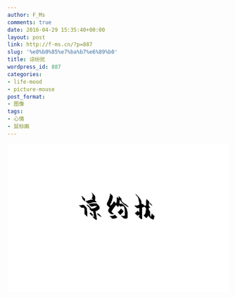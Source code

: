 ```yaml
---
author: F_Ms
comments: true
date: 2016-04-29 15:35:40+00:00
layout: post
link: http://f-ms.cn/?p=887
slug: '%e8%b0%85%e7%ba%b7%e6%89%b0'
title: 谅纷扰
wordpress_id: 887
categories:
- life-mood
- picture-mouse
post_format:
- 图像
tags:
- 心情
- 鼠标画
---
```


![谅纷扰_20160429](/img/post/wp/2016/04/谅纷扰_20160429.png)
